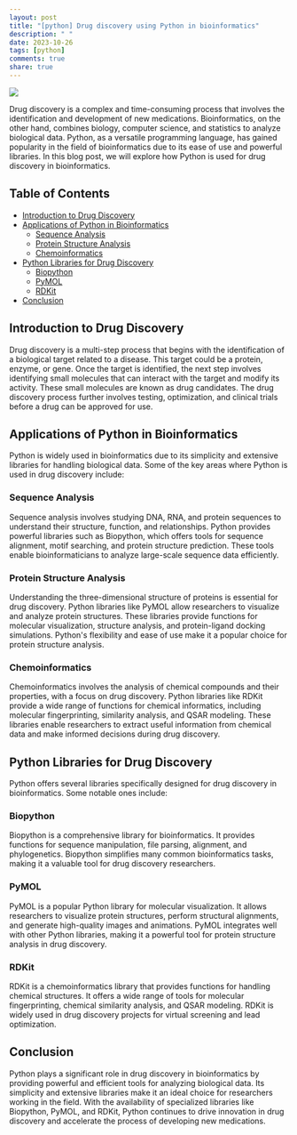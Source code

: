 ```yaml
---
layout: post
title: "[python] Drug discovery using Python in bioinformatics"
description: " "
date: 2023-10-26
tags: [python]
comments: true
share: true
---
```


![](https://cdn.pixabay.com/photo/2016/01/19/14/55/pills-1148934_960_720.jpg)

Drug discovery is a complex and time-consuming process that involves the identification and development of new medications. Bioinformatics, on the other hand, combines biology, computer science, and statistics to analyze biological data. Python, as a versatile programming language, has gained popularity in the field of bioinformatics due to its ease of use and powerful libraries. In this blog post, we will explore how Python is used for drug discovery in bioinformatics.

## Table of Contents
- [Introduction to Drug Discovery](#introduction-to-drug-discovery)
- [Applications of Python in Bioinformatics](#applications-of-python-in-bioinformatics)
    - [Sequence Analysis](#sequence-analysis)
    - [Protein Structure Analysis](#protein-structure-analysis)
    - [Chemoinformatics](#chemoinformatics)
- [Python Libraries for Drug Discovery](#python-libraries-for-drug-discovery)
    - [Biopython](#biopython)
    - [PyMOL](#pymol)
    - [RDKit](#rdkit)
- [Conclusion](#conclusion)

## Introduction to Drug Discovery

Drug discovery is a multi-step process that begins with the identification of a biological target related to a disease. This target could be a protein, enzyme, or gene. Once the target is identified, the next step involves identifying small molecules that can interact with the target and modify its activity. These small molecules are known as drug candidates. The drug discovery process further involves testing, optimization, and clinical trials before a drug can be approved for use.

## Applications of Python in Bioinformatics

Python is widely used in bioinformatics due to its simplicity and extensive libraries for handling biological data. Some of the key areas where Python is used in drug discovery include:

### Sequence Analysis

Sequence analysis involves studying DNA, RNA, and protein sequences to understand their structure, function, and relationships. Python provides powerful libraries such as Biopython, which offers tools for sequence alignment, motif searching, and protein structure prediction. These tools enable bioinformaticians to analyze large-scale sequence data efficiently.

### Protein Structure Analysis

Understanding the three-dimensional structure of proteins is essential for drug discovery. Python libraries like PyMOL allow researchers to visualize and analyze protein structures. These libraries provide functions for molecular visualization, structure analysis, and protein-ligand docking simulations. Python's flexibility and ease of use make it a popular choice for protein structure analysis.

### Chemoinformatics

Chemoinformatics involves the analysis of chemical compounds and their properties, with a focus on drug discovery. Python libraries like RDKit provide a wide range of functions for chemical informatics, including molecular fingerprinting, similarity analysis, and QSAR modeling. These libraries enable researchers to extract useful information from chemical data and make informed decisions during drug discovery.

## Python Libraries for Drug Discovery

Python offers several libraries specifically designed for drug discovery in bioinformatics. Some notable ones include:

### Biopython

Biopython is a comprehensive library for bioinformatics. It provides functions for sequence manipulation, file parsing, alignment, and phylogenetics. Biopython simplifies many common bioinformatics tasks, making it a valuable tool for drug discovery researchers.

### PyMOL

PyMOL is a popular Python library for molecular visualization. It allows researchers to visualize protein structures, perform structural alignments, and generate high-quality images and animations. PyMOL integrates well with other Python libraries, making it a powerful tool for protein structure analysis in drug discovery.

### RDKit

RDKit is a chemoinformatics library that provides functions for handling chemical structures. It offers a wide range of tools for molecular fingerprinting, chemical similarity analysis, and QSAR modeling. RDKit is widely used in drug discovery projects for virtual screening and lead optimization.

## Conclusion

Python plays a significant role in drug discovery in bioinformatics by providing powerful and efficient tools for analyzing biological data. Its simplicity and extensive libraries make it an ideal choice for researchers working in the field. With the availability of specialized libraries like Biopython, PyMOL, and RDKit, Python continues to drive innovation in drug discovery and accelerate the process of developing new medications.